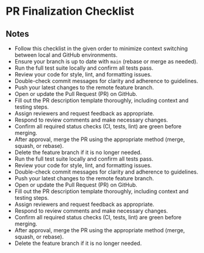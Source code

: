 # PR Finalization Checklist

## Notes

- Follow this checklist in the given order to minimize context switching between local and GitHub environments.
- Ensure your branch is up to date with `main` (rebase or merge as needed).
- Run the full test suite locally and confirm all tests pass.
- Review your code for style, lint, and formatting issues.
- Double-check commit messages for clarity and adherence to guidelines.
- Push your latest changes to the remote feature branch.
- Open or update the Pull Request (PR) on GitHub.
- Fill out the PR description template thoroughly, including context and testing steps.
- Assign reviewers and request feedback as appropriate.
- Respond to review comments and make necessary changes.
- Confirm all required status checks (CI, tests, lint) are green before merging.
- After approval, merge the PR using the appropriate method (merge, squash, or rebase).
- Delete the feature branch if it is no longer needed.
- Run the full test suite locally and confirm all tests pass.
- Review your code for style, lint, and formatting issues.
- Double-check commit messages for clarity and adherence to guidelines.
- Push your latest changes to the remote feature branch.
- Open or update the Pull Request (PR) on GitHub.
- Fill out the PR description template thoroughly, including context and testing steps.
- Assign reviewers and request feedback as appropriate.
- Respond to review comments and make necessary changes.
- Confirm all required status checks (CI, tests, lint) are green before merging.
- After approval, merge the PR using the appropriate method (merge, squash, or rebase).
- Delete the feature branch if it is no longer needed.
